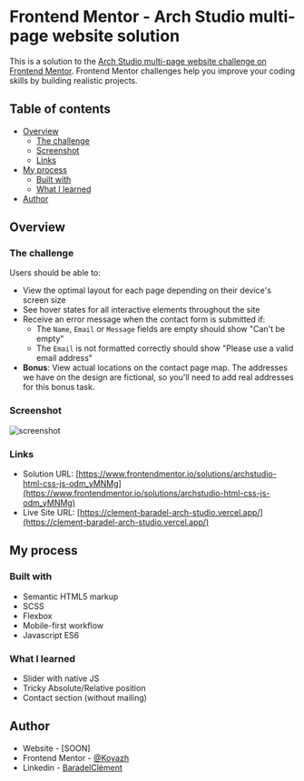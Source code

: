 # Frontend Mentor - Arch Studio multi-page website solution

This is a solution to the [Arch Studio multi-page website challenge on Frontend Mentor](https://www.frontendmentor.io/challenges/arch-studio-multipage-website-wNIbOFYR6). Frontend Mentor challenges help you improve your coding skills by building realistic projects. 

## Table of contents

- [Overview](#overview)
  - [The challenge](#the-challenge)
  - [Screenshot](#screenshot)
  - [Links](#links)
- [My process](#my-process)
  - [Built with](#built-with)
  - [What I learned](#what-i-learned)
- [Author](#author)

## Overview

### The challenge

Users should be able to:

- View the optimal layout for each page depending on their device's screen size
- See hover states for all interactive elements throughout the site
- Receive an error message when the contact form is submitted if:
  - The `Name`, `Email` or `Message` fields are empty should show "Can't be empty"
  - The `Email` is not formatted correctly should show "Please use a valid email address"
- **Bonus**: View actual locations on the contact page map. The addresses we have on the design are fictional, so you'll need to add real addresses for this bonus task.

### Screenshot
![screenshot](./screenshot.png)


### Links

- Solution URL: [https://www.frontendmentor.io/solutions/archstudio-html-css-js-odm_yMNMg](https://www.frontendmentor.io/solutions/archstudio-html-css-js-odm_yMNMg)
- Live Site URL: [https://clement-baradel-arch-studio.vercel.app/](https://clement-baradel-arch-studio.vercel.app/)

## My process

### Built with

- Semantic HTML5 markup
- SCSS
- Flexbox
- Mobile-first workflow
- Javascript ES6

### What I learned

* Slider with native JS
* Tricky Absolute/Relative position
* Contact section (without mailing)

## Author

- Website - [SOON]
- Frontend Mentor - [@Koyazh](https://www.frontendmentor.io/profile/Koyazh)
- Linkedin - [BaradelClément](https://www.linkedin.com/in/cl%C3%A9ment-baradel-330460209)

